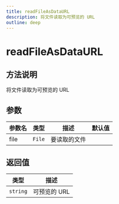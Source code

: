 ```yaml
---
title: readFileAsDataURL
description: 将文件读取为可预览的 URL
outline: deep
---
```


# readFileAsDataURL

## 方法说明

将文件读取为可预览的 URL

## 参数

| 参数名 | 类型 | 描述 | 默认值 |
| --- | --- | --- | --- |
| file | `File` | 要读取的文件 |  |

## 返回值

| 类型 | 描述 |
| --- | --- |
| `string` | 可预览的 URL |
